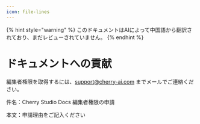 ```yaml
---
icon: file-lines
---
```


{% hint style="warning" %}
このドキュメントはAIによって中国語から翻訳されており、まだレビューされていません。
{% endhint %}

# ドキュメントへの貢献

編集者権限を取得するには、support@cherry-ai.com までメールでご連絡ください。

件名：Cherry Studio Docs 編集者権限の申請

本文：申請理由をご記入ください